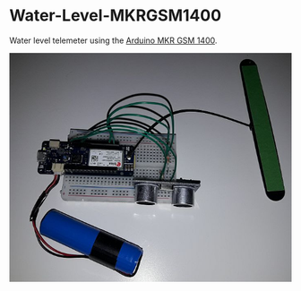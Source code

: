 # Water-Level-MKRGSM1400
Water level telemeter using the [Arduino MKR GSM 1400](https://store.arduino.cc/usa/mkr-gsm-1400).

![Image of breadboard](proto.jpg)
